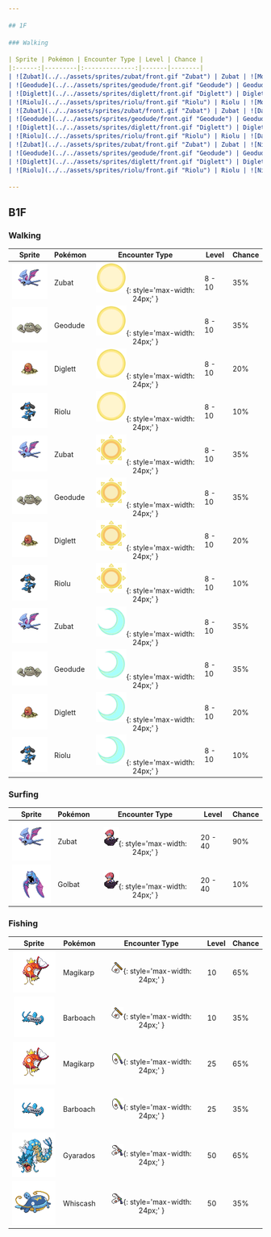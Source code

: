 ```yaml
---

## 1F

### Walking

| Sprite | Pokémon | Encounter Type | Level | Chance |
|:------:|---------|:--------------:|-------|--------|
| ![Zubat](../../assets/sprites/zubat/front.gif "Zubat") | Zubat | ![Morning](../../assets/encounter_types/morning.png "Morning"){: style='max-width: 24px;' } | 7 - 9 | 35% |
| ![Geodude](../../assets/sprites/geodude/front.gif "Geodude") | Geodude | ![Morning](../../assets/encounter_types/morning.png "Morning"){: style='max-width: 24px;' } | 7 - 9 | 35% |
| ![Diglett](../../assets/sprites/diglett/front.gif "Diglett") | Diglett | ![Morning](../../assets/encounter_types/morning.png "Morning"){: style='max-width: 24px;' } | 7 - 9 | 20% |
| ![Riolu](../../assets/sprites/riolu/front.gif "Riolu") | Riolu | ![Morning](../../assets/encounter_types/morning.png "Morning"){: style='max-width: 24px;' } | 7 - 9 | 10% |
| ![Zubat](../../assets/sprites/zubat/front.gif "Zubat") | Zubat | ![Day](../../assets/encounter_types/day.png "Day"){: style='max-width: 24px;' } | 7 - 9 | 35% |
| ![Geodude](../../assets/sprites/geodude/front.gif "Geodude") | Geodude | ![Day](../../assets/encounter_types/day.png "Day"){: style='max-width: 24px;' } | 7 - 9 | 35% |
| ![Diglett](../../assets/sprites/diglett/front.gif "Diglett") | Diglett | ![Day](../../assets/encounter_types/day.png "Day"){: style='max-width: 24px;' } | 7 - 9 | 20% |
| ![Riolu](../../assets/sprites/riolu/front.gif "Riolu") | Riolu | ![Day](../../assets/encounter_types/day.png "Day"){: style='max-width: 24px;' } | 7 - 9 | 10% |
| ![Zubat](../../assets/sprites/zubat/front.gif "Zubat") | Zubat | ![Night](../../assets/encounter_types/night.png "Night"){: style='max-width: 24px;' } | 7 - 9 | 35% |
| ![Geodude](../../assets/sprites/geodude/front.gif "Geodude") | Geodude | ![Night](../../assets/encounter_types/night.png "Night"){: style='max-width: 24px;' } | 7 - 9 | 35% |
| ![Diglett](../../assets/sprites/diglett/front.gif "Diglett") | Diglett | ![Night](../../assets/encounter_types/night.png "Night"){: style='max-width: 24px;' } | 7 - 9 | 20% |
| ![Riolu](../../assets/sprites/riolu/front.gif "Riolu") | Riolu | ![Night](../../assets/encounter_types/night.png "Night"){: style='max-width: 24px;' } | 7 - 9 | 10% |

---
```


## B1F

### Walking

| Sprite | Pokémon | Encounter Type | Level | Chance |
|:------:|---------|:--------------:|-------|--------|
| ![Zubat](../../assets/sprites/zubat/front.gif "Zubat") | Zubat | ![Morning](../../assets/encounter_types/morning.png "Morning"){: style='max-width: 24px;' } | 8 - 10 | 35% |
| ![Geodude](../../assets/sprites/geodude/front.gif "Geodude") | Geodude | ![Morning](../../assets/encounter_types/morning.png "Morning"){: style='max-width: 24px;' } | 8 - 10 | 35% |
| ![Diglett](../../assets/sprites/diglett/front.gif "Diglett") | Diglett | ![Morning](../../assets/encounter_types/morning.png "Morning"){: style='max-width: 24px;' } | 8 - 10 | 20% |
| ![Riolu](../../assets/sprites/riolu/front.gif "Riolu") | Riolu | ![Morning](../../assets/encounter_types/morning.png "Morning"){: style='max-width: 24px;' } | 8 - 10 | 10% |
| ![Zubat](../../assets/sprites/zubat/front.gif "Zubat") | Zubat | ![Day](../../assets/encounter_types/day.png "Day"){: style='max-width: 24px;' } | 8 - 10 | 35% |
| ![Geodude](../../assets/sprites/geodude/front.gif "Geodude") | Geodude | ![Day](../../assets/encounter_types/day.png "Day"){: style='max-width: 24px;' } | 8 - 10 | 35% |
| ![Diglett](../../assets/sprites/diglett/front.gif "Diglett") | Diglett | ![Day](../../assets/encounter_types/day.png "Day"){: style='max-width: 24px;' } | 8 - 10 | 20% |
| ![Riolu](../../assets/sprites/riolu/front.gif "Riolu") | Riolu | ![Day](../../assets/encounter_types/day.png "Day"){: style='max-width: 24px;' } | 8 - 10 | 10% |
| ![Zubat](../../assets/sprites/zubat/front.gif "Zubat") | Zubat | ![Night](../../assets/encounter_types/night.png "Night"){: style='max-width: 24px;' } | 8 - 10 | 35% |
| ![Geodude](../../assets/sprites/geodude/front.gif "Geodude") | Geodude | ![Night](../../assets/encounter_types/night.png "Night"){: style='max-width: 24px;' } | 8 - 10 | 35% |
| ![Diglett](../../assets/sprites/diglett/front.gif "Diglett") | Diglett | ![Night](../../assets/encounter_types/night.png "Night"){: style='max-width: 24px;' } | 8 - 10 | 20% |
| ![Riolu](../../assets/sprites/riolu/front.gif "Riolu") | Riolu | ![Night](../../assets/encounter_types/night.png "Night"){: style='max-width: 24px;' } | 8 - 10 | 10% |

### Surfing

| Sprite | Pokémon | Encounter Type | Level | Chance |
|:------:|---------|:--------------:|-------|--------|
| ![Zubat](../../assets/sprites/zubat/front.gif "Zubat") | Zubat | ![Surf](../../assets/encounter_types/surf.png "Surf"){: style='max-width: 24px;' } | 20 - 40 | 90% |
| ![Golbat](../../assets/sprites/golbat/front.gif "Golbat") | Golbat | ![Surf](../../assets/encounter_types/surf.png "Surf"){: style='max-width: 24px;' } | 20 - 40 | 10% |

### Fishing

| Sprite | Pokémon | Encounter Type | Level | Chance |
|:------:|---------|:--------------:|-------|--------|
| ![Magikarp](../../assets/sprites/magikarp/front.gif "Magikarp") | Magikarp | ![Old Rod](../../assets/encounter_types/old_rod.png "Old Rod"){: style='max-width: 24px;' } | 10 | 65% |
| ![Barboach](../../assets/sprites/barboach/front.gif "Barboach") | Barboach | ![Old Rod](../../assets/encounter_types/old_rod.png "Old Rod"){: style='max-width: 24px;' } | 10 | 35% |
| ![Magikarp](../../assets/sprites/magikarp/front.gif "Magikarp") | Magikarp | ![Good Rod](../../assets/encounter_types/good_rod.png "Good Rod"){: style='max-width: 24px;' } | 25 | 65% |
| ![Barboach](../../assets/sprites/barboach/front.gif "Barboach") | Barboach | ![Good Rod](../../assets/encounter_types/good_rod.png "Good Rod"){: style='max-width: 24px;' } | 25 | 35% |
| ![Gyarados](../../assets/sprites/gyarados/front.gif "Gyarados") | Gyarados | ![Super Rod](../../assets/encounter_types/super_rod.png "Super Rod"){: style='max-width: 24px;' } | 50 | 65% |
| ![Whiscash](../../assets/sprites/whiscash/front.gif "Whiscash") | Whiscash | ![Super Rod](../../assets/encounter_types/super_rod.png "Super Rod"){: style='max-width: 24px;' } | 50 | 35% |

